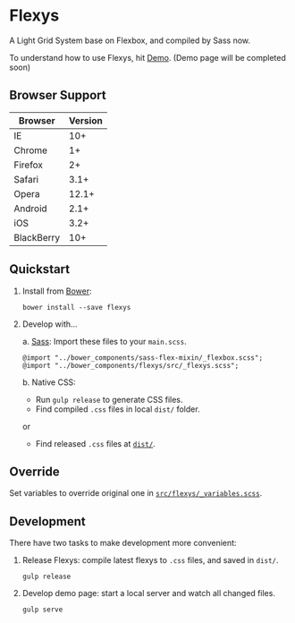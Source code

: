# Flexys
A Light Grid System base on Flexbox, and compiled by Sass now.

To understand how to use Flexys, hit [Demo](http://jaychsu.github.io/flexys/). (Demo page will be completed soon)

## Browser Support

|  Browser    | Version |
| ----------- | ------- |
|  IE         |    10+  |
|  Chrome     |     1+  |
|  Firefox    |     2+  |
|  Safari     |   3.1+  |
|  Opera      |  12.1+  |
|  Android    |   2.1+  |
|  iOS        |   3.2+  |
|  BlackBerry |    10+  |

## Quickstart

1. Install from [Bower](http://bower.io/):

    ```
    bower install --save flexys
    ```

2. Develop with...

    a. [Sass](http://sass-lang.com/): Import these files to your `main.scss`.

    ```
    @import "../bower_components/sass-flex-mixin/_flexbox.scss";
    @import "../bower_components/flexys/src/_flexys.scss";
    ```

    b. Native CSS:

    - Run `gulp release` to generate CSS files.
    - Find compiled `.css` files in local `dist/` folder.

    or

    - Find released `.css` files at [`dist/`](https://github.com/jaychsu/flexys/tree/master/dist).

## Override
Set variables to override original one in [`src/flexys/_variables.scss`](https://github.com/jaychsu/flexys/blob/master/src/flexys/_variables.scss).

## Development
There have two tasks to make development more convenient:

1. Release Flexys: compile latest flexys to `.css` files, and saved in `dist/`.

    ```
    gulp release
    ```

2. Develop demo page: start a local server and watch all changed files.

    ```
    gulp serve
    ```
